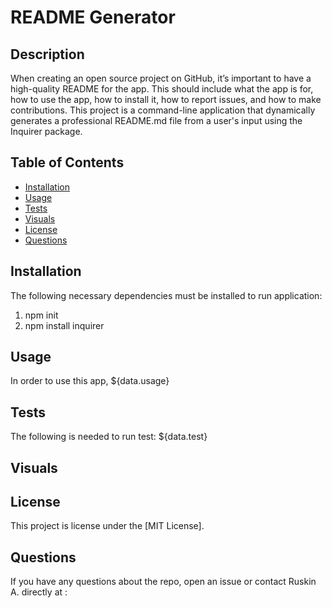  # README Generator

 ## Description
 When creating an open source project on GitHub, it’s important to have a high-quality README for the app. This should include what the app is for, how to use the app, how to install it, how to report issues, and how to make contributions. This project is a command-line application that dynamically generates a professional README.md file from a user's input using the Inquirer package.
 
 ## Table of Contents
  * [Installation](#installation)
  * [Usage](#usage)
  * [Tests](#tests)
  * [Visuals](#visuals)
  * [License](#license)
  * [Questions](#questions)

## Installation 
The following necessary dependencies must be installed to run application:
1. npm init
2. npm install inquirer


## Usage
In order to use this app, ${data.usage}

## Tests
The following is needed to run test: ${data.test}

## Visuals

## License
This project is license under the [MIT License].

## Questions
If you have any questions about the repo, open an issue or contact Ruskin A. 
directly at : 